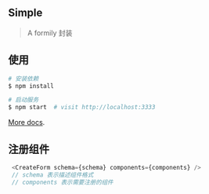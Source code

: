 
## Simple

> A formily 封装

## 使用

```bash
# 安装依赖
$ npm install

# 启动服务
$ npm start  # visit http://localhost:3333
```

[More docs](https://ice.work/docs/guide/about).

## 注册组件
```js
 <CreateForm schema={schema} components={components} />
 // schema 表示描述组件格式
 // components 表示需要注册的组件
```
